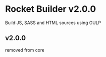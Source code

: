 # Rocket Builder v2.0.0 #

Build JS, SASS and HTML sources using GULP
 
 
## v2.0.0 ##

removed from core